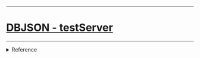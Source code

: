 <hr>
<h1><a href='https://dbjson.github.io/testserver/' target='_blank'>DBJSON - testServer</a></h1>
<hr>

<details>
  <summary>Reference</summary>
  
<a href="https://github.com/dbjson/testserver/edit/master/README.md" target="_blank">Editor</a>

<a href="https://guides.github.com/features/mastering-markdown/" target="_blank">Markdown</a>

<a href='https://github.com/dbjson/testserver/settings' target="_blank">Repository Settings</a>

<a href='https://help.github.com/categories/github-pages-basics/' target='_blank'>Documentation</a>

</details>



